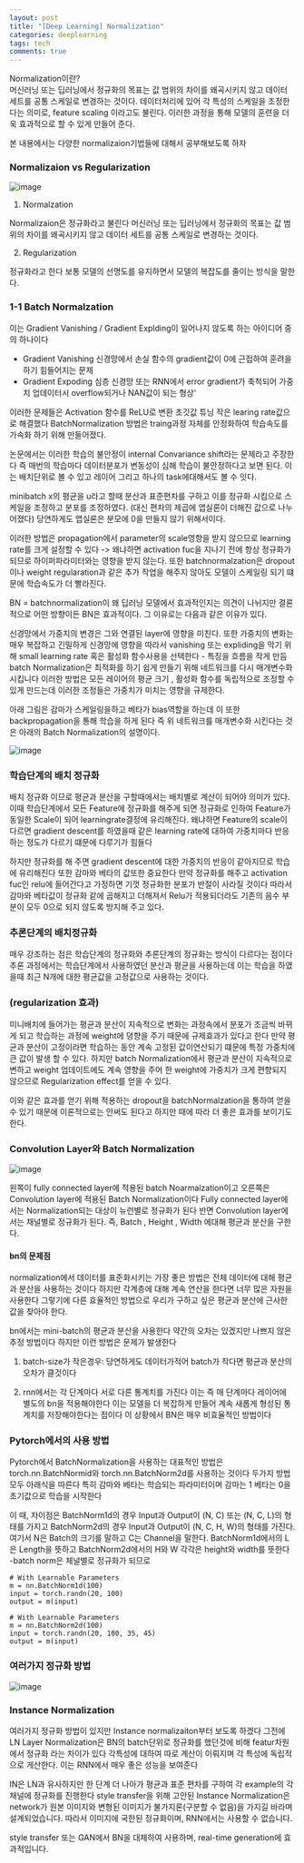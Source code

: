 ```yaml
---
layout: post
title: "[Deep Learning] Normalization"
categories: deeplearning
tags: tech 
comments: true
---
```




Normalization이란?  
머신러닝 또는 딥러닝에서 정규화의 목표는 값 범위의 차이를 왜곡시키지 않고 데이터 세트를 공통 스케일로 변경하는 것이다. 데이터처리에 있어 각 특성의 스케일을 조정한다는 의미로, feature scaling 이라고도 불린다. 이러한 과정을 통해 모델의 훈련을 더욱 효과적으로 할 수 있게 만들어 준다. 

본 내용에서는 다양한 normalizaion기법들에 대해서 공부해보도록 하자

### Normalizaion vs Regularization

![image](https://user-images.githubusercontent.com/65720894/132445428-a615dded-a495-476d-829c-4b6ed7a8f55b.png)


1. Normalzation

Normalizaion은 정규화라고 불린다 머신러닝 또는 딥러닝에서 정규화의 목표는 값 범위의 차이를 왜곡시키지 않고 데이터 세트를 공통
스케일로 변경하는 것이다.

2. Regularization
 
 정규화라고 한다 보통 모델의 선명도를 유지하면서 모델의 복잡도를 줄이는 방식을 말한다.


### 1-1 Batch Normalzation 

이는 Gradient Vanishing / Gradient Explding이 일어나지 않도록 하는 아이디어 중의 하나이다
- Gradient Vanishing 신경망에서 손실 함수의 gradient값이 0에 근접하여 훈려을 하기 힘들어지는 문제
- Gradient Expoding 심층 신경망 또는 RNN에서 error gradient가 축척되어 가중치 업데이터시 overflow되거나 NAN값이 되는 형상'

이러한 문제들은 Activation 함수를 ReLU로 변환 초깃값 튜닝 작은 learing rate값으로 해결했다 BatchNormalization 방법은 traing과정 자체를 안정화하여 학습속도를 가속화 하기 위해 만들어졌다.

논문에서는 이러한 학습의 불안정이 internal Convariance shift라는 문제라고 주장한다 즉 매번의 학습마다 데이터분포가 변동성이
심해 학습이 불안정하다고 보면 된다. 이는 배치단위로 볼 수 있고 레이어 그리고 하나의 task에대해서도 볼 수 잇다.

minibatch x의 평균을 u라고 할때 분산과 표준편차를 구하고 이를 정규화 시킴으로 스케일을 조정하고 분포를 조정하였다. (대신 편차의 제곱에 앱실론이 더해진 값으로 나누어졌다) 
당연하게도 앱실론은 분모에 0을 만들지 않기 위해서이다.

이러한 방법은 propagation에서 parameter의 scale영향을 받지 않으므로 learning rate를 크게 설정할 수 있다 
-> 왜냐하면 activation fuc을 지나기 전에 항상 정규화가 되므로 하이퍼파라미터와는 영향을 받지 않는다.
또한 batchnormalzation은 dropout이나 weight regularation과 같은 추가 작업을 해주지 않아도 모델이 스케일링 되기 떄문에 
학습속도가 더 빨라진다.

BN = batchnormalization이 왜 딥러닝 모델에서 효과적인지는 의견이 나뉘지만 결론적으로 어떤 방향이든 BN은 효과적이다.
그 이유로는 다음과 같은 이유가 있다.

신경망에서 가중치의 변경은 그와 연결된 layer에 영향을 미친다. 또한 가중치의 변화는 매우 복잡하고 긴밀하게 신경망에 영향을
따라서 vanishing 또는 expliding을 막기 위해 small learning rate 혹은 활성화 함수사용을 선택한다 - 특징을 흐름을 작게 만듬
batch Normalization은 최적화를 하기 쉽게 만들기 위해 네트워크를 다시 매개변수화 시킵니다 이러한 방법은 모든 레이어의 평균
크기 , 활성화 함수를 독립적으로 조정할 수 있게 만드는데 이러한 조정들은 가중치가 미치는 영향을 규제한다.   

아래 그림은 감마가 스케일링을하고 베타가 bias역할을 하는데 이 또한 backpropagation을 통해 학습을 하게 된다 즉 위 네트워크를
매개변수화 시킨다는 것은 아래의 Batch Normalization의 설명이다.

![image](https://user-images.githubusercontent.com/65720894/132445101-667b758a-cc0d-4bb8-80fb-f1b1b671228a.png)

### 학습단계의 배치 정규화

배치 정규화 이므로 평균과 분산을 구할때에서는 배치별로 계산이 되어야 의미가 있다. 이때 학습단계에서
모든 Feature에 정규화를 해주게 되면 정규화로 인하여 Feature가 동일한 Scale이 되어 learningrate결정에 유리해진다. 왜냐하면 Feature의 scale이 다르면 gradient descent를 하였을때 같은 learning rate에 대하여 가중치마다 반응하는 정도가 다르기 떄문에 다루기가 힘들다

하지만 정규화를 해 주면 gradient descent에 대한 가중치의 반응이 같아지므로 학습에 유리해진다 
또한 감마와 베타의 값또한 중요한다 만약 정규화를 해주고 activation fuc인 relu에 들어간다고 가정하면 기껏 정규화한 분포가 반절이 
사라질 것이다 따라서 감마와 베타값이 정규화 같에 곱해지고 더해져서 Relu가 적용되더라도 기존의 음수 부분이 모두 0으로 되지 않도록 방지해 주고 있다. 


### 추론단계의 배치정규화

매우 강조하는 점은 학습단계의 정규화와 추론단계의 정규화는 방식이 다르다는 점이다 추론 과정에서는 학습단계에서 사용하였던 분산과 평균을 사용하는데 이는 학습을 하였을때 최근 N개에 대한 평균값을 고정값으로 사용하는 것이다. 

### (regularization 효과)

미니배치에 들어가는 평균과 분산이 지속적으로 변화는 과정속에서 분포가 조금씩 바뀌게 되고 학습하는 과정에 weight에 뎡향을 주기 때문에 규제효과가 있다고 한다 만약 평균과 분산이 고정이라면 학습하는 동안 계속 고정된 값이연산되기 떄문에 특정 가중치에 큰 값이 발생 할 수 있다. 하지만 batch Normalization에서 평균과 분산이 지속적으로 변하고 weight 업데이트에도 계속 영향을 주어 한 weight에 가중치가 
크게 편향되지 않으므로 Regularization effect를 얻을 수 있다. 

이와 같은 효과를 얻기 위해 적용하는 dropout을 batchNormalzation을 통하여 얻을 수 있기 때문에 이론적으로는 안써도 된다고 하지만
때에 따라 더 좋은 효과를 보이기도 한다.


### Convolution Layer와 Batch Normalization

![image](https://user-images.githubusercontent.com/65720894/132447585-58904ec9-239f-4637-afa5-960f107e2b83.png)

왼쪽이 fully connected layer에 적용된 batch Noarmalzation이고 오른쪽은 Convolution layer에 적용된 Batch Normalization이다
Fully connected layer에서는 Normalization되는 대상이 뉴런별로 정규화가 된다 반면 Convolution layer에서는 채널별로 정규화가 된다.
즉, Batch , Height , Width 에대해 평균과 분산을 구한다. 

#### bn의 문제점

normalization에서 데이터를 표준화시키는 가장 좋은 방법은 전체 데이터에 대해 평균과 분산을 사용하는 것이다 하지만 각계층에 대해 계속 연산을 한다면 너무 많은 자원을
사용한다 그렇기에 다른 효율적인 방법으로 우리가 구하고 싶은 평균과 분산에 근사한 값을 찾아야 한다.

bn에서는  mini-batch의 평균과 분산을 사용한다 약간의 오차는 있겠지만 나쁘지 않은 추정 방법이다 하지만 이런 방법은 문제가 발생한다

1. batch-size가 작은경우: 당연하게도 데이터가적어 batch가 작다면 평균과 분산의 오차가 클것이다 

2. rnn에서는 각 단계마다 서로 다른 통계치를 가진다 이는 즉 매 단계마다 레이어에 별도의 bn을 적용해야한다 이는 모델을 더 복잡하게 만들어 계속 새롭게 형성된 통계치를 저장해야한다는 접이다
이 상황에서 BN은 매우 비효율적인 방법이다


### Pytorch에서의 사용 방법

Pytorch에서 BatchNormalization을 사용하는 대표적인 방법은 torch.nn.BatchNormid와 torch.nn.BatchNorm2d를 사용하는 것이다 두가지 방법 모두 아래식을 따른다 특히 감마와 베타는 학습되는 파라미터이며 감마는 1 베타는 0을 초기값으로 학습을 시작한다 

이 때, 차이점은 BatchNorm1d의 경우 Input과 Output이 (N, C) 또는 (N, C, L)의 형태를 가지고 BatchNorm2d의 경우 Input과 Output이 (N, C, H, W)의 형태를 가진다. 여기서 N은 Batch의 크기를 말하고 C는 Channel을 말한다. BatchNorm1d에서의 L은 Length을 뜻하고 BatchNorm2d에서의 H와 W 각각은 height와 width를 뜻한다 -batch norm은 체널별로 정규화가 되므로 

```
# With Learnable Parameters
m = nn.BatchNorm1d(100)
input = torch.randn(20, 100)
output = m(input)

# With Learnable Parameters
m = nn.BatchNorm2d(100)
input = torch.randn(20, 100, 35, 45)
output = m(input)
```

### 여러가지 정규화 방법


![image](https://user-images.githubusercontent.com/65720894/132448559-6c5ca929-0e8c-43e5-9c7c-e0ca46bc831a.png)

### Instance Normalization

여러가지 정규화 방법이 있지만 Instance normalizaiton부터 보도록 하겠다 그전에 LN Layer Normalization은 BN의 batch단위로 정규화를 했던것에 비해 
featur차원에서 정규화 라는 차이가 있다 각특성에 대하여 따로 계산이 이뤄지며 각 특성에 독립적으로 게산한다. 이는 RNN에서 매우 좋은 성능을 보여준다

IN은 LN과 유사하지만 한 단계 더 나아가 평균과 표준 편차를 구하여 각 example의 각 채널에 정규화를 진행한다 style transfer을 위해 고안된 Instance Normalization은 network가 원본 이미지와 변형된 이미지가 불가지론(구분할 수 없음)을 가지길 바라며 설계되었습니다. 따라서 이미지에 국한된 정규화이며, RNN에서는 사용할 수 없습니다.

style transfer 또는 GAN에서 BN을 대체하여 사용하며, real-time generation에 효과적입니다.
